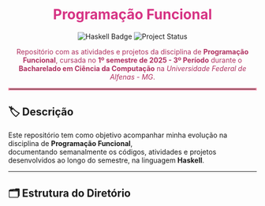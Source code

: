 <h1 align="center" style="color:#D63384;">Programação Funcional </h1>

<p align="center">
  <img loading="lazy" alt="Haskell Badge" src="https://img.shields.io/badge/Haskell-%23f78da7?style=flat-square&logo=haskell&logoColor=white">
  <img loading="lazy" alt="Project Status" src="https://img.shields.io/badge/Status-Cursando-ffb6c1?style=flat-square&labelColor=#ffc0cb&color=#ff69b4">
</p>

<p align="center" style="color:#b03060;">
  Repositório com as atividades e projetos da disciplina de <b>Programação Funcional</b>,  
  cursada no <b>1º semestre de 2025 - 3º Período</b> durante o <strong>Bacharelado em Ciência da Computação</strong>  
  na <em>Universidade Federal de Alfenas - MG</em>.
</p>

<hr style="border: 2px solid #f78da7;"/>

## 🏷️   Descrição

Este repositório tem como objetivo acompanhar minha evolução na disciplina de **Programação Funcional**,  
documentando semanalmente os códigos, atividades e projetos desenvolvidos ao longo do semestre, na linguagem **Haskell**.

---
 
## 🗂️ Estrutura do Diretório

